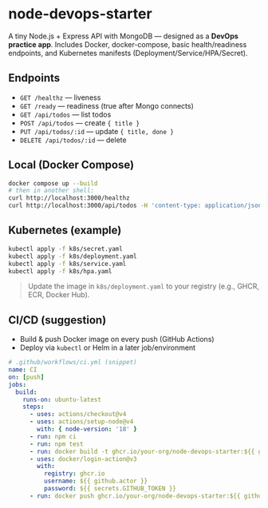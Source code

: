 # node-devops-starter

A tiny Node.js + Express API with MongoDB — designed as a **DevOps practice app**. Includes Docker, docker-compose, basic health/readiness endpoints, and Kubernetes manifests (Deployment/Service/HPA/Secret).

## Endpoints
- `GET /healthz` — liveness
- `GET /ready` — readiness (true after Mongo connects)
- `GET /api/todos` — list todos
- `POST /api/todos` — create `{ title }`
- `PUT /api/todos/:id` — update `{ title, done }`
- `DELETE /api/todos/:id` — delete

## Local (Docker Compose)
```bash
docker compose up --build
# then in another shell:
curl http://localhost:3000/healthz
curl http://localhost:3000/api/todos -H 'content-type: application/json' -d '{"title":"learn k8s"}'
```

## Kubernetes (example)
```bash
kubectl apply -f k8s/secret.yaml
kubectl apply -f k8s/deployment.yaml
kubectl apply -f k8s/service.yaml
kubectl apply -f k8s/hpa.yaml
```

> Update the image in `k8s/deployment.yaml` to your registry (e.g., GHCR, ECR, Docker Hub).

## CI/CD (suggestion)
- Build & push Docker image on every push (GitHub Actions)
- Deploy via `kubectl` or Helm in a later job/environment
```yaml
# .github/workflows/ci.yml (snippet)
name: CI
on: [push]
jobs:
  build:
    runs-on: ubuntu-latest
    steps:
      - uses: actions/checkout@v4
      - uses: actions/setup-node@v4
        with: { node-version: '18' }
      - run: npm ci
      - run: npm test
      - run: docker build -t ghcr.io/your-org/node-devops-starter:${{ github.sha }} .
      - uses: docker/login-action@v3
        with:
          registry: ghcr.io
          username: ${{ github.actor }}
          password: ${{ secrets.GITHUB_TOKEN }}
      - run: docker push ghcr.io/your-org/node-devops-starter:${{ github.sha }}
```